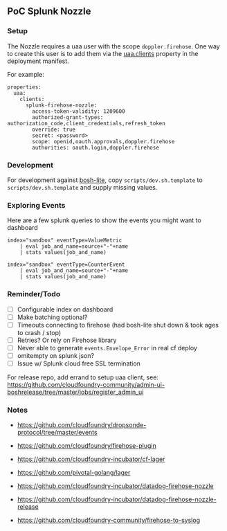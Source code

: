 ## PoC Splunk Nozzle

### Setup

The Nozzle requires a uaa user with the scope `doppler.firehose`. One way to create this user
is to add them via the
[uaa.clients](https://github.com/cloudfoundry/uaa-release/blob/master/jobs/uaa/spec)
property in the deployment manifest.

For example:

```
properties:
  uaa:
    clients:
      splunk-firehose-nozzle:
        access-token-validity: 1209600
        authorized-grant-types: authorization_code,client_credentials,refresh_token
        override: true
        secret: <password>
        scope: openid,oauth.approvals,doppler.firehose
        authorities: oauth.login,doppler.firehose
```

### Development

For development against
[bosh-lite](https://github.com/cloudfoundry/bosh-lite),
copy `scripts/dev.sh.template` to `scripts/dev.sh.template` and supply missing values.

### Exploring Events

Here are a few splunk queries to show the events you might want to dashboard

```
index="sandbox" eventType=ValueMetric
    | eval job_and_name=source+"-"+name
    | stats values(job_and_name)
```

```
index="sandbox" eventType=CounterEvent
    | eval job_and_name=source+"-"+name
    | stats values(job_and_name)
```

### Reminder/Todo

- [ ] Configurable index on dashboard
- [ ] Make batching optional?
- [ ] Timeouts connecting to firehose (had bosh-lite shut down & took ages to crash / stop)
- [ ] Retries? Or rely on Firehose library
- [ ] Never able to generate `events.Envelope_Error` in real cf deploy
- [ ] omitempty on splunk json?
- [ ] Issue w/ Splunk cloud free SSL termination

For release repo, add errand to setup uaa client, see:
https://github.com/cloudfoundry-community/admin-ui-boshrelease/tree/master/jobs/register_admin_ui

### Notes

* https://github.com/cloudfoundry/dropsonde-protocol/tree/master/events
* https://github.com/cloudfoundry/firehose-plugin

* https://github.com/cloudfoundry-incubator/cf-lager
* https://github.com/pivotal-golang/lager
* https://github.com/cloudfoundry-incubator/datadog-firehose-nozzle
* https://github.com/cloudfoundry-incubator/datadog-firehose-nozzle-release
* https://github.com/cloudfoundry-community/firehose-to-syslog

